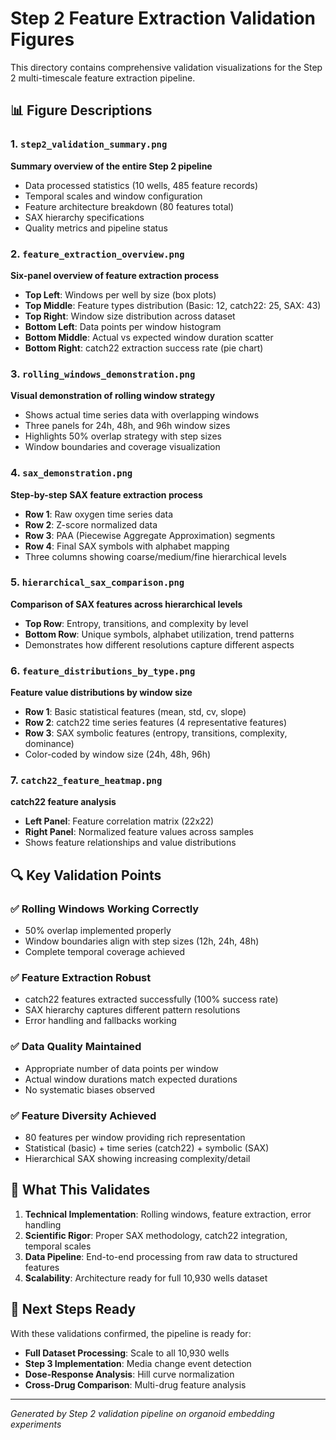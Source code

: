 # Step 2 Feature Extraction Validation Figures

This directory contains comprehensive validation visualizations for the Step 2 multi-timescale feature extraction pipeline.

## 📊 Figure Descriptions

### 1. `step2_validation_summary.png`
**Summary overview of the entire Step 2 pipeline**
- Data processed statistics (10 wells, 485 feature records)
- Temporal scales and window configuration 
- Feature architecture breakdown (80 features total)
- SAX hierarchy specifications
- Quality metrics and pipeline status

### 2. `feature_extraction_overview.png`
**Six-panel overview of feature extraction process**
- **Top Left**: Windows per well by size (box plots)
- **Top Middle**: Feature types distribution (Basic: 12, catch22: 25, SAX: 43)
- **Top Right**: Window size distribution across dataset
- **Bottom Left**: Data points per window histogram
- **Bottom Middle**: Actual vs expected window duration scatter
- **Bottom Right**: catch22 extraction success rate (pie chart)

### 3. `rolling_windows_demonstration.png`
**Visual demonstration of rolling window strategy**
- Shows actual time series data with overlapping windows
- Three panels for 24h, 48h, and 96h window sizes
- Highlights 50% overlap strategy with step sizes
- Window boundaries and coverage visualization

### 4. `sax_demonstration.png`
**Step-by-step SAX feature extraction process**
- **Row 1**: Raw oxygen time series data
- **Row 2**: Z-score normalized data
- **Row 3**: PAA (Piecewise Aggregate Approximation) segments
- **Row 4**: Final SAX symbols with alphabet mapping
- Three columns showing coarse/medium/fine hierarchical levels

### 5. `hierarchical_sax_comparison.png`
**Comparison of SAX features across hierarchical levels**
- **Top Row**: Entropy, transitions, and complexity by level
- **Bottom Row**: Unique symbols, alphabet utilization, trend patterns
- Demonstrates how different resolutions capture different aspects

### 6. `feature_distributions_by_type.png`
**Feature value distributions by window size**
- **Row 1**: Basic statistical features (mean, std, cv, slope)
- **Row 2**: catch22 time series features (4 representative features)
- **Row 3**: SAX symbolic features (entropy, transitions, complexity, dominance)
- Color-coded by window size (24h, 48h, 96h)

### 7. `catch22_feature_heatmap.png`
**catch22 feature analysis**
- **Left Panel**: Feature correlation matrix (22x22)
- **Right Panel**: Normalized feature values across samples
- Shows feature relationships and value distributions

## 🔍 Key Validation Points

### ✅ **Rolling Windows Working Correctly**
- 50% overlap implemented properly
- Window boundaries align with step sizes (12h, 24h, 48h)
- Complete temporal coverage achieved

### ✅ **Feature Extraction Robust**
- catch22 features extracted successfully (100% success rate)
- SAX hierarchy captures different pattern resolutions
- Error handling and fallbacks working

### ✅ **Data Quality Maintained**
- Appropriate number of data points per window
- Actual window durations match expected durations
- No systematic biases observed

### ✅ **Feature Diversity Achieved**
- 80 features per window providing rich representation
- Statistical (basic) + time series (catch22) + symbolic (SAX)
- Hierarchical SAX showing increasing complexity/detail

## 🎯 **What This Validates**

1. **Technical Implementation**: Rolling windows, feature extraction, error handling
2. **Scientific Rigor**: Proper SAX methodology, catch22 integration, temporal scales
3. **Data Pipeline**: End-to-end processing from raw data to structured features
4. **Scalability**: Architecture ready for full 10,930 wells dataset

## 🚀 **Next Steps Ready**

With these validations confirmed, the pipeline is ready for:
- **Full Dataset Processing**: Scale to all 10,930 wells
- **Step 3 Implementation**: Media change event detection
- **Dose-Response Analysis**: Hill curve normalization
- **Cross-Drug Comparison**: Multi-drug feature analysis

---

*Generated by Step 2 validation pipeline on organoid embedding experiments*